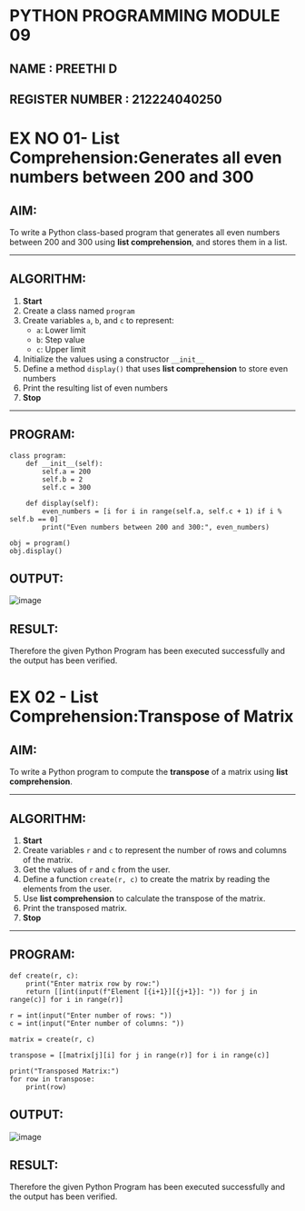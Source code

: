 # PYTHON PROGRAMMING MODULE 09
## NAME : PREETHI D 
## REGISTER NUMBER : 212224040250
# EX NO 01- List Comprehension:Generates all even numbers between 200 and 300
##  AIM:
To write a Python class-based program that generates all even numbers between 200 and 300 using **list comprehension**, and stores them in a list.

---

##  ALGORITHM:

1. **Start**
2. Create a class named `program`
3. Create variables `a`, `b`, and `c` to represent:
   - `a`: Lower limit
   - `b`: Step value
   - `c`: Upper limit
4. Initialize the values using a constructor `__init__`
5. Define a method `display()` that uses **list comprehension** to store even numbers
6. Print the resulting list of even numbers
7. **Stop**

---

##  PROGRAM:
```
class program:
    def __init__(self):
        self.a = 200
        self.b = 2
        self.c = 300

    def display(self):
        even_numbers = [i for i in range(self.a, self.c + 1) if i % self.b == 0]
        print("Even numbers between 200 and 300:", even_numbers)

obj = program()
obj.display()

```

## OUTPUT:
![image](https://github.com/user-attachments/assets/2789e67d-8803-4ef0-b12e-edf0d05b4d5a)

## RESULT:
Therefore the given Python Program has been executed successfully and the output has been verified.
# EX 02 - List Comprehension:Transpose of Matrix 

##  AIM:
To write a Python program to compute the **transpose** of a matrix using **list comprehension**.

---

##  ALGORITHM:

1. **Start**
2. Create variables `r` and `c` to represent the number of rows and columns of the matrix.
3. Get the values of `r` and `c` from the user.
4. Define a function `create(r, c)` to create the matrix by reading the elements from the user.
5. Use **list comprehension** to calculate the transpose of the matrix.
6. Print the transposed matrix.
7. **Stop**

---

##  PROGRAM:
```
def create(r, c):
    print("Enter matrix row by row:")
    return [[int(input(f"Element [{i+1}][{j+1}]: ")) for j in range(c)] for i in range(r)]

r = int(input("Enter number of rows: "))
c = int(input("Enter number of columns: "))

matrix = create(r, c)

transpose = [[matrix[j][i] for j in range(r)] for i in range(c)]

print("Transposed Matrix:")
for row in transpose:
    print(row)

```

## OUTPUT:
![image](https://github.com/user-attachments/assets/7c721ddd-bf4e-40fb-aa0d-b5d4de42fa2b)

## RESULT:
Therefore the given Python Program has been executed successfully and the output has been verified.



